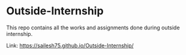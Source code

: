 # Outside-Internship
This repo contains all the works and assignments done during outside internship. 


Link: https://sailesh75.github.io/Outside-Internship/
